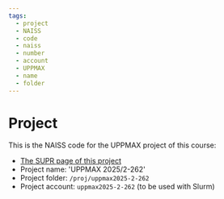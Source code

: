 ```yaml
---
tags:
  - project
  - NAISS
  - code
  - naiss
  - number
  - account
  - UPPMAX
  - name
  - folder
---
```


# Project

This is the NAISS code for the UPPMAX project of this course:

- [The SUPR page of this project](https://supr.naiss.se/project/33106/)
- Project name: 'UPPMAX 2025/2-262'
- Project folder: `/proj/uppmax2025-2-262`
- Project account: `uppmax2025-2-262` (to be used with Slurm)
